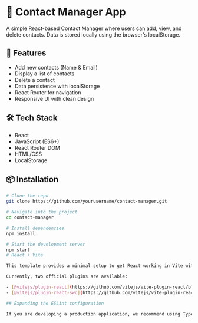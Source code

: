 # 📇 Contact Manager App

A simple React-based Contact Manager where users can add, view, and delete contacts. Data is stored locally using the browser's localStorage.

## 🚀 Features

- Add new contacts (Name & Email)
- Display a list of contacts
- Delete a contact
- Data persistence with localStorage
- React Router for navigation
- Responsive UI with clean design

## 🛠️ Tech Stack

- React
- JavaScript (ES6+)
- React Router DOM
- HTML/CSS
- LocalStorage

## 📦 Installation

```bash
# Clone the repo
git clone https://github.com/yourusername/contact-manager.git

# Navigate into the project
cd contact-manager

# Install dependencies
npm install

# Start the development server
npm start
# React + Vite

This template provides a minimal setup to get React working in Vite with HMR and some ESLint rules.

Currently, two official plugins are available:

- [@vitejs/plugin-react](https://github.com/vitejs/vite-plugin-react/blob/main/packages/plugin-react) uses [Babel](https://babeljs.io/) for Fast Refresh
- [@vitejs/plugin-react-swc](https://github.com/vitejs/vite-plugin-react/blob/main/packages/plugin-react-swc) uses [SWC](https://swc.rs/) for Fast Refresh

## Expanding the ESLint configuration

If you are developing a production application, we recommend using TypeScript with type-aware lint rules enabled. Check out the [TS template](https://github.com/vitejs/vite/tree/main/packages/create-vite/template-react-ts) for information on how to integrate TypeScript and [`typescript-eslint`](https://typescript-eslint.io) in your project.
